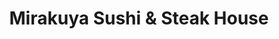 ---
layout: place
title: Mirakuya Sushi & Steak House
permalink: /maine/waterville/mirakuya-sushi-steak-house.html
stateAbbr: ME
stateName: Maine
cityName: Waterville
seo:
  type: restaurant
  links: http://mirakuyawaterville.com/
place_id: ChIJlbk8dZTksUwROy4K-HM0rz8
photos:
  - name: >-
      places/ChIJlbk8dZTksUwROy4K-HM0rz8/photos/AeeoHcKXbjr-UvAgjyZK20BjhMVFj6CjOH1U_OHrPnwQ_IHtWRah_s9GV6EXIeicLYtu_BTSD9eC2RshGPFQqjM5IvfPKaGnny5BcXGPOTYXsN0FmYYml6rhESTMTDvEletALwK-O7T_LcbA-KnE08bnNC5R2ZUQge78NgX6vo-7F2A-PLOI22E2LfSiKPI7Sw1rpIqSlSZnQfYv_VpbjKElg-mJdJ8CM4_vzFCnZ0b0QheXFIgJY-PilD_d0RzI_mcx3imLQ-PonQU28j0zpimIV5DP_7I18h4tAfMN-4G061y4OA
    widthPx: 4032
    heightPx: 3024
    authorAttributions:
      - displayName: Mirakuya Sushi & Steak House
        uri: https://maps.google.com/maps/contrib/114760815099484532159
        photoUri: >-
          https://lh3.googleusercontent.com/a-/ALV-UjX9hYVZCco0cMB6ymIk4lhieONgT3rTJT-gs8WcPDz4etNdOKs=s100-p-k-no-mo
    flagContentUri: >-
      https://www.google.com/local/imagery/report/?cb_client=maps_api_places.places_api&image_key=!1e10!2sAF1QipNQNDN2KzaAjrS15q5_Gko2kEmCDKZdXVnKMqK4&hl=en-US
    googleMapsUri: >-
      https://www.google.com/maps/place//data=!3m4!1e2!3m2!1sAF1QipNQNDN2KzaAjrS15q5_Gko2kEmCDKZdXVnKMqK4!2e10!4m2!3m1!1s0x4cb1e494753cb995:0x3faf3473f80a2e3b
  - name: >-
      places/ChIJlbk8dZTksUwROy4K-HM0rz8/photos/AeeoHcIJmj-IVSTxkF0yIG7iswuzfKKU4cwFp5JU2xIYf_3Z0uzpZDFXtuMw3WDyslsVccqqQnGkFQXGASLaFpXv-GmuJWDywyYcnQgeuVn7KSfllMbQKjN9Pofgc0IMufvrTjs4t0CCdeS2RYOLCXn0bzQun5Hwhi73b89MWIHdZpHvvCPRW2fAC_rwwZ63s0nJybQm_85ddfNKcRK6MREMVpRumOUOhsmVnBvrpuK03bIR3iSgHO7-UgVEr6QMb0fB52VTh4-Is2_00sFYEJkENDIezm3VUFPmMa3i4jLZi5t7gA
    widthPx: 1000
    heightPx: 562
    authorAttributions:
      - displayName: Mirakuya Sushi & Steak House
        uri: https://maps.google.com/maps/contrib/114760815099484532159
        photoUri: >-
          https://lh3.googleusercontent.com/a-/ALV-UjX9hYVZCco0cMB6ymIk4lhieONgT3rTJT-gs8WcPDz4etNdOKs=s100-p-k-no-mo
    flagContentUri: >-
      https://www.google.com/local/imagery/report/?cb_client=maps_api_places.places_api&image_key=!1e10!2sAF1QipMR8YFS5xoUNqKfDeqsbLXBP33TH9vfRjMC7UCz&hl=en-US
    googleMapsUri: >-
      https://www.google.com/maps/place//data=!3m4!1e2!3m2!1sAF1QipMR8YFS5xoUNqKfDeqsbLXBP33TH9vfRjMC7UCz!2e10!4m2!3m1!1s0x4cb1e494753cb995:0x3faf3473f80a2e3b
  - name: >-
      places/ChIJlbk8dZTksUwROy4K-HM0rz8/photos/AeeoHcL5R1xGw8WHvltY1mwSq5878LaHdZXcE7bVHElLtO0dGytJHOKVX4iM8bdYSGMEjY21OL_633e2iwSd7ycqvclzNfoRZENUdp4SM7CXmDbQEJNmQ-1tIrtYVI3iX4Wxb-_YJ2PuVLIWhfUnztGqup4kjyGxxz5Wr3Z0ySYubgW0nQ5gmMIH6VZ52AP7c5tn0cBr6OgvqJiUdoBEJu8j4MgNxw5Qnx57jOsm4_PkJ95kLSYLv1Yu9I4qVSfoU7hv5uNXn8qHxavJZ2gqG6j5d6lnAwC_ttck4oL-4Y9oBxrZETKLMbE2GhraompfHtFDoca7-JZVwW12-MmpczEn41dmKQ53QbzgufjhHP500cOm17l4OIbk9ilcAEQy8vjkBaSOt-oypseRB5-P5Yk5AfW3zxp0HuNNf0oHVm6EV0zmig
    widthPx: 4000
    heightPx: 1868
    authorAttributions:
      - displayName: Rich
        uri: https://maps.google.com/maps/contrib/104089341063513580052
        photoUri: >-
          https://lh3.googleusercontent.com/a/ACg8ocIA0W9QVJgzIDgRzCSMsltJ4lun7KT0q5Hn4XcYLWcGjsUe_gk=s100-p-k-no-mo
    flagContentUri: >-
      https://www.google.com/local/imagery/report/?cb_client=maps_api_places.places_api&image_key=!1e10!2sCIHM0ogKEICAgMCIzdvdEg&hl=en-US
    googleMapsUri: >-
      https://www.google.com/maps/place//data=!3m4!1e2!3m2!1sCIHM0ogKEICAgMCIzdvdEg!2e10!4m2!3m1!1s0x4cb1e494753cb995:0x3faf3473f80a2e3b
  - name: >-
      places/ChIJlbk8dZTksUwROy4K-HM0rz8/photos/AeeoHcKjHxWJYYKowz7uN_nYiSpcHSoAnLq6OaLplq5AgT2y0cST2n5mn2R5AB0PovyaVjhfSWano1G4CqWaDYrcAvz37P8_g0G79xY-xIwTf_xQHOL_G-CeS0kpcwtTbOpvVVU0qXi4YIn0iNFvQEkxEOVyBlAJx4J5X5Ovou3H27ZVXp5LgFfVqkgZGPwQ8GsRXmRANtmEf_kcavQ1NmgNM8t7lE68iVAqIyTZPteKeMRPycfPs3roylOaT5Ryj51A870JmL2Cw2N0EDB1LoZR1sxIat-jMFoN5xC9DpRqzPtsVQ
    widthPx: 1125
    heightPx: 634
    authorAttributions:
      - displayName: Mirakuya Sushi & Steak House
        uri: https://maps.google.com/maps/contrib/114760815099484532159
        photoUri: >-
          https://lh3.googleusercontent.com/a-/ALV-UjX9hYVZCco0cMB6ymIk4lhieONgT3rTJT-gs8WcPDz4etNdOKs=s100-p-k-no-mo
    flagContentUri: >-
      https://www.google.com/local/imagery/report/?cb_client=maps_api_places.places_api&image_key=!1e10!2sAF1QipPkT6mtr20GgZuL56mCyqE8p5HihYKACsoDtzgd&hl=en-US
    googleMapsUri: >-
      https://www.google.com/maps/place//data=!3m4!1e2!3m2!1sAF1QipPkT6mtr20GgZuL56mCyqE8p5HihYKACsoDtzgd!2e10!4m2!3m1!1s0x4cb1e494753cb995:0x3faf3473f80a2e3b
  - name: >-
      places/ChIJlbk8dZTksUwROy4K-HM0rz8/photos/AeeoHcIgMaa9h6dbfdhItfA1UYRCMkA-_PXud-AEIr0025X2RxirroY3e1kJgmDGQzOk3J2PsbQLnRUgdeNJgCDiWmxKmyVdOeEep6m3Ffc_vtOjEORLQlbObm3rr6WnuVPzQHodpbAS8eqHWwQTUwKhFr6GWcQwpuftUgcRunyvbTqbH0LBTnBafNz35zTpkQmmW1XsOpY1wj--FfgenV6pTa1PMw-Tk_7aomjthaVgl0oIyxfAVw42-BsAWUbBU7TY8Bj-2A5dU8u6ocielOyjIJMVX-9LxQW81pHoflpK1DinsQ
    widthPx: 3024
    heightPx: 4032
    authorAttributions:
      - displayName: Mirakuya Sushi & Steak House
        uri: https://maps.google.com/maps/contrib/114760815099484532159
        photoUri: >-
          https://lh3.googleusercontent.com/a-/ALV-UjX9hYVZCco0cMB6ymIk4lhieONgT3rTJT-gs8WcPDz4etNdOKs=s100-p-k-no-mo
    flagContentUri: >-
      https://www.google.com/local/imagery/report/?cb_client=maps_api_places.places_api&image_key=!1e10!2sAF1QipNtsbQcftnVlJI8TzTg0V-nGLutVmyAvmILbtYN&hl=en-US
    googleMapsUri: >-
      https://www.google.com/maps/place//data=!3m4!1e2!3m2!1sAF1QipNtsbQcftnVlJI8TzTg0V-nGLutVmyAvmILbtYN!2e10!4m2!3m1!1s0x4cb1e494753cb995:0x3faf3473f80a2e3b
  - name: >-
      places/ChIJlbk8dZTksUwROy4K-HM0rz8/photos/AeeoHcJlJnQI-Ogs_4lh5DmE3LWdor9jINxr2gkYLR1DIyZloCF96nzCn8dJJsj4yHHZ16-4buW_CMgmDxnCudHFcXQJCvHS9h6i-xIO6AHXQbAwOkEcIgCZEfrnxFjpffItWJoMpENTAe2MNdq77zJljA8iRwSpVR6BGJOMcVuXTEnUWU9Jtnm8QpiSqcvUkCpO8aezXOBSkS1vdkUvm6DpdGOx01xMhmWLYRTk_N6auy91qPJCwoJNSqlbaX762c08DwCC7xGP8SMnd1Y4fvM19ZJHvf1nTuDBXuGfyYSdi-c3fz7KBBL0U3Yz2oBfiiy8uKUTgw3vwZC58um4mDQ7FdwPC5BxEKrXvxJ3WgRw1Pw38j6kxJb8LWvK9CaKZp0IVIgCJepbeUyuqXK2wUIM6og4ksQ2HfaYl7LDbmxtenOUZHW7
    widthPx: 4032
    heightPx: 3024
    authorAttributions:
      - displayName: Marcia Gray
        uri: https://maps.google.com/maps/contrib/116562657856217348792
        photoUri: >-
          https://lh3.googleusercontent.com/a-/ALV-UjUrKG7d3USwLwZAIlEIL6whJRpfoGDpDp3A-PUrYJONSB_zi5xJ=s100-p-k-no-mo
    flagContentUri: >-
      https://www.google.com/local/imagery/report/?cb_client=maps_api_places.places_api&image_key=!1e10!2sCIHM0ogKEICAgICnttv0lgE&hl=en-US
    googleMapsUri: >-
      https://www.google.com/maps/place//data=!3m4!1e2!3m2!1sCIHM0ogKEICAgICnttv0lgE!2e10!4m2!3m1!1s0x4cb1e494753cb995:0x3faf3473f80a2e3b
  - name: >-
      places/ChIJlbk8dZTksUwROy4K-HM0rz8/photos/AeeoHcJpYZzX1Imfmn_OEaLUrJMnyYECUlNS0sxEDFmThe0y3SEWZES0RNheX5PY7_B5zyvaXoVOOQTsx4_xUfJ1IrKGUF5us3mxpVlzRfAjq73l1bWIyDpLIdkvmKGaIlz3TQk2yDCwYsnZMm4NVqTGeBFPUk5x-VFCp3s0HPN7-6tWg1WgbmZid4QZk873FmS90nOCkj-CR5ddmKT52Ofy3FIlA_i_8bzVTlV3X9mEh1g0ihOUlYEKt9Su-IQ6Uv57d2Gzcw86pPe656LZdoL7JgPy_Xc1gF-lT1OCw-MaicaqVQ
    widthPx: 4032
    heightPx: 3024
    authorAttributions:
      - displayName: Mirakuya Sushi & Steak House
        uri: https://maps.google.com/maps/contrib/114760815099484532159
        photoUri: >-
          https://lh3.googleusercontent.com/a-/ALV-UjX9hYVZCco0cMB6ymIk4lhieONgT3rTJT-gs8WcPDz4etNdOKs=s100-p-k-no-mo
    flagContentUri: >-
      https://www.google.com/local/imagery/report/?cb_client=maps_api_places.places_api&image_key=!1e10!2sAF1QipMbGs51CBdKG0zh8vi8491RmbThMg5uYvuK83lz&hl=en-US
    googleMapsUri: >-
      https://www.google.com/maps/place//data=!3m4!1e2!3m2!1sAF1QipMbGs51CBdKG0zh8vi8491RmbThMg5uYvuK83lz!2e10!4m2!3m1!1s0x4cb1e494753cb995:0x3faf3473f80a2e3b
  - name: >-
      places/ChIJlbk8dZTksUwROy4K-HM0rz8/photos/AeeoHcK7LghXG6n31A9EkVxJRNZvOFUlTSporuTyqZWzc233_M1vSAC7XctqDwcBwCMTqz-X-ji3oOV3J9wj05wPu02xcCT9xFnXLR5QnCRbxN-Di1lzyT1z06wwQouCBH-_iStIlhftvLa2cjsnFSTDqQ9U5w8SGheqCLLjlZDp0F_BAIePNwWqbaGkz_Q34a_cg-WgEm34eClMlf3to5cPLoPSZA6D7VRpOl0v8bQrSl-yc_81H8WTTQ0rvGmNPeJYbk5mp5NMrypRA_7wjvwhJ7Eecdz6Hw3O6CyYONf4qPgoBA
    widthPx: 1000
    heightPx: 562
    authorAttributions:
      - displayName: Mirakuya Sushi & Steak House
        uri: https://maps.google.com/maps/contrib/114760815099484532159
        photoUri: >-
          https://lh3.googleusercontent.com/a-/ALV-UjX9hYVZCco0cMB6ymIk4lhieONgT3rTJT-gs8WcPDz4etNdOKs=s100-p-k-no-mo
    flagContentUri: >-
      https://www.google.com/local/imagery/report/?cb_client=maps_api_places.places_api&image_key=!1e10!2sAF1QipMsoN46Ax55J27iobaY3q5XkjD6H05xeCAptgLy&hl=en-US
    googleMapsUri: >-
      https://www.google.com/maps/place//data=!3m4!1e2!3m2!1sAF1QipMsoN46Ax55J27iobaY3q5XkjD6H05xeCAptgLy!2e10!4m2!3m1!1s0x4cb1e494753cb995:0x3faf3473f80a2e3b
  - name: >-
      places/ChIJlbk8dZTksUwROy4K-HM0rz8/photos/AeeoHcL9u72vEqX_CKXoulxg78NEkSpqi6Ibn6vFUdpne0d_molP-KYGA7kZ-c-GjAmK1D_eQoWKxdn04IluiERUI8kRBm8KAzN8ONWOSb2Cyqiw5zsbL2zrB7roOfE3fc1uI5Rq8JTqFjKACFYx0RHmZvCbNpRMeqS7bKecFZoQIyjvksZdOHdIUgB7Z9CIiOR1dO99QnG8k7PcUv47ALVb_ppB1-nffk9Wtv2TFN6SQXbiGn7kh9vI9pJUqS5zYu7c0GULheqmZBJ1G_n6b8SCi3une-kVpW3zNS6sOYeazt9xjQJ2YpWrJBiJmNpvC9NlakVeLHXWPpCJIER9G7aivWOGQCpgTCtnRTMTPo2WYjlqV6NROYTMlI1BZSTf81Pd_ouYdSQqoIY1HVyc2zLJtITx010fmBh_ZMP9k0PLftKalwNY
    widthPx: 4000
    heightPx: 1868
    authorAttributions:
      - displayName: Pandora Thing
        uri: https://maps.google.com/maps/contrib/101814288103269631892
        photoUri: >-
          https://lh3.googleusercontent.com/a-/ALV-UjWPn2Y0USi3BYnbhOFKO6QRemV2INgIRWkNNGKdUrROhuMIIp_N=s100-p-k-no-mo
    flagContentUri: >-
      https://www.google.com/local/imagery/report/?cb_client=maps_api_places.places_api&image_key=!1e10!2sCIHM0ogKEICAgIDv6vS1_QE&hl=en-US
    googleMapsUri: >-
      https://www.google.com/maps/place//data=!3m4!1e2!3m2!1sCIHM0ogKEICAgIDv6vS1_QE!2e10!4m2!3m1!1s0x4cb1e494753cb995:0x3faf3473f80a2e3b
  - name: >-
      places/ChIJlbk8dZTksUwROy4K-HM0rz8/photos/AeeoHcI8RITLeDjDtIyzFZBchS07pAWYzNV9UWPCTxgphfgQUCCvscQpU6R9eXrQ8oAuDK9OmXO1YXF2-UYq-p6Yh076r_0Lv0Vd8RDcIDMl3T-MA0I-MWHKxtGed-1Xo0xTlyGTjf0TaPa-jba5lxebzBULZ4lPqsmsci5G0bFDF8h9R1MlVIyv0U6sKFLv-n2U0uR1JQ2w0kiVz7UDHwNtMDM1Y8vyq49ChookEItv_exJTnA6d0XywsImpR5OiyQUpR4K-dxt0WXK64bGtFMxTWbcb_9SrSB1KB_5pm1Oed3-nyPcrQJcxo5nd7KTY32YkCqLOmxRO-DpPSFZ2QehCTDWPN_VtpSxRyfbhKOsZQ6TuAbFd_rp5g1UUmz6ygTpGcB_8cGvZJ6OGq0UKNIgf5acPDVrDd2IGQVesCtpebVDZSVt
    widthPx: 4032
    heightPx: 2268
    authorAttributions:
      - displayName: BimBonBe
        uri: https://maps.google.com/maps/contrib/106394506903615276717
        photoUri: >-
          https://lh3.googleusercontent.com/a/ACg8ocKPdRpMfB6EqT92qS1kOUzDRKpg7gCxM7wbbsBvHW8O7o3q0Q=s100-p-k-no-mo
    flagContentUri: >-
      https://www.google.com/local/imagery/report/?cb_client=maps_api_places.places_api&image_key=!1e10!2sCIHM0ogKEICAgICkw83LtAE&hl=en-US
    googleMapsUri: >-
      https://www.google.com/maps/place//data=!3m4!1e2!3m2!1sCIHM0ogKEICAgICkw83LtAE!2e10!4m2!3m1!1s0x4cb1e494753cb995:0x3faf3473f80a2e3b
address: 150 Jfk Plaza, Waterville, ME 04901, USA
street: 150 Jfk Plaza
city: Waterville
state: ME
zip: '04901'
country: USA
neighborhood: null
latitude: '44.539744'
longitude: '-69.652359'
accessibility_options:
  wheelchairAccessibleParking: true
  wheelchairAccessibleEntrance: true
  wheelchairAccessibleRestroom: true
  wheelchairAccessibleSeating: true
business_status: OPERATIONAL
name: Mirakuya Sushi & Steak House
google_maps_links:
  directionsUri: >-
    https://www.google.com/maps/dir//''/data=!4m7!4m6!1m1!4e2!1m2!1m1!1s0x4cb1e494753cb995:0x3faf3473f80a2e3b!3e0
  placeUri: https://maps.google.com/?cid=4588944218001124923
  writeAReviewUri: >-
    https://www.google.com/maps/place//data=!4m3!3m2!1s0x4cb1e494753cb995:0x3faf3473f80a2e3b!12e1
  reviewsUri: >-
    https://www.google.com/maps/place//data=!4m4!3m3!1s0x4cb1e494753cb995:0x3faf3473f80a2e3b!9m1!1b1
  photosUri: >-
    https://www.google.com/maps/place//data=!4m3!3m2!1s0x4cb1e494753cb995:0x3faf3473f80a2e3b!10e5
primary_type: Sushi Restaurant
opening_hours:
  regular: null
  current: null
secondary_opening_hours:
  regular:
    weekdayDescriptions: null
    type: null
  current:
    weekdayDescriptions: null
    type: null
phone: (207) 616-0088
price_level: PRICE_LEVEL_MODERATE
price_range: $10 &ndash; $20
rating: '3.9'
rating_count: 0
website: http://mirakuyawaterville.com/
description: >-
  Explore Mirakuya Sushi in Waterville, ME$$$Mirakuya Sushi & Steak House in
  Waterville, ME, offers a lively dining experience centered around fresh
  Japanese cuisine that highlights flavorful sushi rolls and hibachi-style
  meals. Nestled in a casual setting with vibrant red walls and a welcoming
  cocktail bar, this spot is perfect for those seeking authentic Japanese
  specialties in a relaxed atmosphere. Visitors can enjoy a variety of options,
  including expertly prepared dishes that cater to sushi enthusiasts looking for
  quality options nearby. The restaurant also features accessible amenities like
  wheelchair-friendly seating and parking, making it easy for everyone to savor
  the bold flavors of hibachi and creative rolls. Whether you're in the mood for
  a quick bite or a full meal, this establishment stands out as a go-to choice
  for delicious Japanese fare in the area.
generative_summary: >-
  Explore Mirakuya Sushi in Waterville, ME$$$Mirakuya Sushi & Steak House in
  Waterville, ME, offers a lively dining experience centered around fresh
  Japanese cuisine that highlights flavorful sushi rolls and hibachi-style
  meals. Nestled in a casual setting with vibrant red walls and a welcoming
  cocktail bar, this spot is perfect for those seeking authentic Japanese
  specialties in a relaxed atmosphere. Visitors can enjoy a variety of options,
  including expertly prepared dishes that cater to sushi enthusiasts looking for
  quality options nearby. The restaurant also features accessible amenities like
  wheelchair-friendly seating and parking, making it easy for everyone to savor
  the bold flavors of hibachi and creative rolls. Whether you're in the mood for
  a quick bite or a full meal, this establishment stands out as a go-to choice
  for delicious Japanese fare in the area.
generative_disclosure: Summarized by AI using the Grok-3-Mini model.
reviews:
  - name: >-
      places/ChIJlbk8dZTksUwROy4K-HM0rz8/reviews/ChdDSUhNMG9nS0VJQ0FnTUNJemR2ZHdnRRAB
    relativePublishTimeDescription: a week ago
    rating: 5
    text:
      text: >-
        Mai Thai, Hot Sake, Sunomono, Beauty and the Beast roll, Yellowtail
        Sushi, Tuna Sushi.


        This place is really good. Not many places serve Sunomono and this place
        does not disappoint.
      languageCode: en
    originalText:
      text: >-
        Mai Thai, Hot Sake, Sunomono, Beauty and the Beast roll, Yellowtail
        Sushi, Tuna Sushi.


        This place is really good. Not many places serve Sunomono and this place
        does not disappoint.
      languageCode: en
    authorAttribution:
      displayName: Rich
      uri: https://www.google.com/maps/contrib/104089341063513580052/reviews
      photoUri: >-
        https://lh3.googleusercontent.com/a/ACg8ocIA0W9QVJgzIDgRzCSMsltJ4lun7KT0q5Hn4XcYLWcGjsUe_gk=s128-c0x00000000-cc-rp-mo-ba3
    publishTime: '2025-04-03T23:02:17.396651Z'
    flagContentUri: >-
      https://www.google.com/local/review/rap/report?postId=ChdDSUhNMG9nS0VJQ0FnTUNJemR2ZHdnRRAB&d=17924085&t=1
    googleMapsUri: >-
      https://www.google.com/maps/reviews/data=!4m6!14m5!1m4!2m3!1sChdDSUhNMG9nS0VJQ0FnTUNJemR2ZHdnRRAB!2m1!1s0x4cb1e494753cb995:0x3faf3473f80a2e3b
  - name: >-
      places/ChIJlbk8dZTksUwROy4K-HM0rz8/reviews/ChdDSUhNMG9nS0VJQ0FnSUR1XzZfaDJ3RRAB
    relativePublishTimeDescription: 6 months ago
    rating: 5
    text:
      text: >-
        Had an awesome boat for 2 . The sushi was delicious.  The service was
        fast and friendly . They bought  everything you would need to enjoy the
        full experience of their restaurant.  It came with soup or salad. I had
        traditional tea my husband love his cocktail with his meal and they were
        right on Top of it. And the boat was prepared right were you could see
        everything they did.. true a great experience. .today I decided to try
        the salmon and steak Hibachi it was delicious.
      languageCode: en
    originalText:
      text: >-
        Had an awesome boat for 2 . The sushi was delicious.  The service was
        fast and friendly . They bought  everything you would need to enjoy the
        full experience of their restaurant.  It came with soup or salad. I had
        traditional tea my husband love his cocktail with his meal and they were
        right on Top of it. And the boat was prepared right were you could see
        everything they did.. true a great experience. .today I decided to try
        the salmon and steak Hibachi it was delicious.
      languageCode: en
    authorAttribution:
      displayName: Sheri Bennett-styckiewicz
      uri: https://www.google.com/maps/contrib/103217730800818633775/reviews
      photoUri: >-
        https://lh3.googleusercontent.com/a-/ALV-UjUdlvFXXyiHmASU848i-RZDnmjPEJXPkq7zujbcbiQXZRoxERtK=s128-c0x00000000-cc-rp-mo-ba6
    publishTime: '2024-09-22T03:37:39.150215Z'
    flagContentUri: >-
      https://www.google.com/local/review/rap/report?postId=ChdDSUhNMG9nS0VJQ0FnSUR1XzZfaDJ3RRAB&d=17924085&t=1
    googleMapsUri: >-
      https://www.google.com/maps/reviews/data=!4m6!14m5!1m4!2m3!1sChdDSUhNMG9nS0VJQ0FnSUR1XzZfaDJ3RRAB!2m1!1s0x4cb1e494753cb995:0x3faf3473f80a2e3b
  - name: >-
      places/ChIJlbk8dZTksUwROy4K-HM0rz8/reviews/ChdDSUhNMG9nS0VJQ0FnSUNLLUpIWDFBRRAB
    relativePublishTimeDescription: a week ago
    rating: 4
    text:
      text: >-
        Mirakuya is my go-to for sushi in Waterville, and because it's always
        busy I can see it's a popular place. Food is great, service is always
        friendly, the decor is dated, but the atmosphere is cozy. They offer
        hibachi, table service, as well as sushi bar and a cocktail bar.
      languageCode: en
    originalText:
      text: >-
        Mirakuya is my go-to for sushi in Waterville, and because it's always
        busy I can see it's a popular place. Food is great, service is always
        friendly, the decor is dated, but the atmosphere is cozy. They offer
        hibachi, table service, as well as sushi bar and a cocktail bar.
      languageCode: en
    authorAttribution:
      displayName: Marianne S.
      uri: https://www.google.com/maps/contrib/100318408309379508114/reviews
      photoUri: >-
        https://lh3.googleusercontent.com/a-/ALV-UjX-UjDVqRqscxrAEFwkQxrvotvdE76kGIHhM2hHE03OI54voUxLGg=s128-c0x00000000-cc-rp-mo-ba6
    publishTime: '2025-04-04T11:06:01.158553Z'
    flagContentUri: >-
      https://www.google.com/local/review/rap/report?postId=ChdDSUhNMG9nS0VJQ0FnSUNLLUpIWDFBRRAB&d=17924085&t=1
    googleMapsUri: >-
      https://www.google.com/maps/reviews/data=!4m6!14m5!1m4!2m3!1sChdDSUhNMG9nS0VJQ0FnSUNLLUpIWDFBRRAB!2m1!1s0x4cb1e494753cb995:0x3faf3473f80a2e3b
  - name: >-
      places/ChIJlbk8dZTksUwROy4K-HM0rz8/reviews/ChdDSUhNMG9nS0VJQ0FnSUQ5c083LTV3RRAB
    relativePublishTimeDescription: a year ago
    rating: 5
    text:
      text: >-
        Great place for date night, or fun with the kids!

        Have been here a few times with my partner, and the food always tastes
        fresh and well flavored!

        Hit the spot for everything we were craving, and the portions don't let
        you go home hungry! With both hibatchi and a dining area, there is
        plenty to choose from!
      languageCode: en
    originalText:
      text: >-
        Great place for date night, or fun with the kids!

        Have been here a few times with my partner, and the food always tastes
        fresh and well flavored!

        Hit the spot for everything we were craving, and the portions don't let
        you go home hungry! With both hibatchi and a dining area, there is
        plenty to choose from!
      languageCode: en
    authorAttribution:
      displayName: Donna Jean
      uri: https://www.google.com/maps/contrib/111377367456987277877/reviews
      photoUri: >-
        https://lh3.googleusercontent.com/a-/ALV-UjVfITLpnk0ogKw6CSNCyhDh4kXJdSdIIqkxOEi4INyPzZRBypWFOw=s128-c0x00000000-cc-rp-mo-ba3
    publishTime: '2024-03-12T13:28:27.097933Z'
    flagContentUri: >-
      https://www.google.com/local/review/rap/report?postId=ChdDSUhNMG9nS0VJQ0FnSUQ5c083LTV3RRAB&d=17924085&t=1
    googleMapsUri: >-
      https://www.google.com/maps/reviews/data=!4m6!14m5!1m4!2m3!1sChdDSUhNMG9nS0VJQ0FnSUQ5c083LTV3RRAB!2m1!1s0x4cb1e494753cb995:0x3faf3473f80a2e3b
  - name: >-
      places/ChIJlbk8dZTksUwROy4K-HM0rz8/reviews/ChZDSUhNMG9nS0VJQ0FnSUNQOWFHbFlBEAE
    relativePublishTimeDescription: 4 months ago
    rating: 1
    text:
      text: >-
        Don’t go here! The waitress was wonderful. My husband and I both got
        hibachi, which comes with fried rice. It was disgusting and mushy. It
        definitely wasn’t fried. It was plain rice - no eggs, no nothing and it
        just didn’t taste right.  They wouldn’t make it right. We have been here
        at least a dozen times but will never go again! If you pay $50 for a
        meal, you should get what you paid for.
      languageCode: en
    originalText:
      text: >-
        Don’t go here! The waitress was wonderful. My husband and I both got
        hibachi, which comes with fried rice. It was disgusting and mushy. It
        definitely wasn’t fried. It was plain rice - no eggs, no nothing and it
        just didn’t taste right.  They wouldn’t make it right. We have been here
        at least a dozen times but will never go again! If you pay $50 for a
        meal, you should get what you paid for.
      languageCode: en
    authorAttribution:
      displayName: January Hapworth
      uri: https://www.google.com/maps/contrib/107899746175191062488/reviews
      photoUri: >-
        https://lh3.googleusercontent.com/a/ACg8ocIssee6A03dbwyzeRnlo1Cn-i6lSjuLoRv2X7oVbuBn0SYxcQ=s128-c0x00000000-cc-rp-mo
    publishTime: '2024-11-26T18:55:36.563431Z'
    flagContentUri: >-
      https://www.google.com/local/review/rap/report?postId=ChZDSUhNMG9nS0VJQ0FnSUNQOWFHbFlBEAE&d=17924085&t=1
    googleMapsUri: >-
      https://www.google.com/maps/reviews/data=!4m6!14m5!1m4!2m3!1sChZDSUhNMG9nS0VJQ0FnSUNQOWFHbFlBEAE!2m1!1s0x4cb1e494753cb995:0x3faf3473f80a2e3b
review_summary: >-
  Customer Feedback on This Local Sushi Favorite$$$Folks around here often rave
  about the tasty sushi and hibachi dishes at this spot, noting that the food
  hits the mark with fresh flavors and generous portions that leave you
  satisfied. Many appreciate the friendly service and entertaining preparation,
  especially when it comes to the interactive hibachi experience that adds fun
  to meals. While some mentions point to occasional slip-ups like slower service
  or minor order issues, the overall vibe remains upbeat with plenty of positive
  experiences shared. It's clear that this place is a solid pick for families or
  groups hunting for reliable Japanese options, as the variety keeps things
  exciting without breaking the bank. All in all, if you're on the hunt for a
  welcoming sushi restaurant nearby, this one tends to deliver a memorable time
  with its flavorful offerings.
review_disclosure: Summarized by AI using the Grok-3-Mini model.
parking_options:
  freeParkingLot: true
  freeStreetParking: true
  valetParking: false
payment_options:
  acceptsCreditCards: true
  acceptsDebitCards: true
  acceptsCashOnly: false
  acceptsNfc: true
allow_dogs: null
curbside_pickup: null
delivery: null
dine_in: true
good_for_children: true
good_for_groups: true
good_for_sports: false
live_music: false
menu_for_children: true
outdoor_seating: null
reservable: true
restroom: true
serves_beer: true
serves_breakfast: null
serves_brunch: false
serves_cocktails: true
serves_coffee: true
serves_dinner: true
serves_dessert: true
serves_lunch: true
serves_vegetarian_food: true
serves_wine: true
takeout: true
update_category: pro
places_description: >-
  Lively Japanese steakhouse featuring hibachi tables, a sushi bar & cocktails
  amid red walls.

---